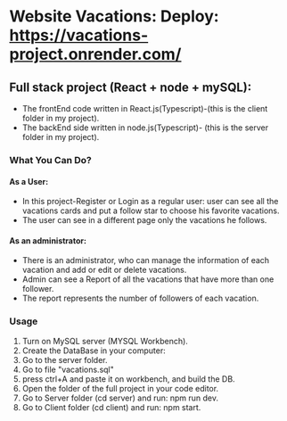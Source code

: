 # Website Vacations: Deploy: https://vacations-project.onrender.com/

## Full stack project (React + node + mySQL):

- The frontEnd code written in React.js(Typescript)-(this is the client folder in my project).
- The backEnd side written in node.js(Typescript)- (this is the server folder in my project).

### What You Can Do?

#### As a User:

- In this project-Register or Login as a regular user: user can see all the vacations cards and put a follow star to choose his favorite vacations.
- The user can see in a different page only the vacations he follows.

#### As an administrator:

- There is an administrator, who can manage the information of each vacation and add or edit or delete vacations.
- Admin can see a Report of all the vacations that have more than one follower.
- The report represents the number of followers of each vacation.

### Usage

1. Turn on MySQL server (MYSQL Workbench).
2. Create the DataBase in your computer:
3. Go to the server folder.
4. Go to file "vacations.sql"
5. press ctrl+A and paste it on workbench, and build the DB.
6. Open the folder of the full project in your code editor.
7. Go to Server folder (cd server) and run: npm run dev.
8. Go to Client folder (cd client) and run: npm start.
